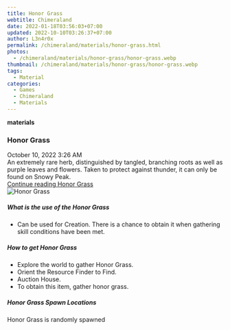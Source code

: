 ```yaml
---
title: Honor Grass
webtitle: Chimeraland
date: 2022-01-18T03:56:03+07:00
updated: 2022-10-10T03:26:37+07:00
author: L3n4r0x
permalink: /chimeraland/materials/honor-grass.html
photos:
  - /chimeraland/materials/honor-grass/honor-grass.webp
thumbnail: /chimeraland/materials/honor-grass/honor-grass.webp
tags:
  - Material
categories:
  - Games
  - Chimeraland
  - Materials
---
```


<section id="bootstrap-wrapper">
  <link
    rel="stylesheet"
    href="https://cdn.statically.io/gh/dimaslanjaka/Web-Manajemen/40ac3225/css/bootstrap-4.5-wrapper.css"
  />
  <div
    class="row g-0 border rounded overflow-hidden flex-md-row mb-4 shadow-sm position-relative"
  >
    <div class="col p-4 d-flex flex-column position-static">
      <strong class="d-inline-block mb-2 text-success">materials</strong>
      <h3 class="mb-0">Honor Grass</h3>
      <div class="mb-1 text-muted">October 10, 2022 3:26 AM</div>
      <div class="mb-2 border p-1">
        An extremely rare herb, distinguished by tangled, branching roots as
        well as purple leaves and flowers. Taken to protect against thunder, it
        can only be found on Snowy Peak.
      </div>
      <a href="#" class="stretched-link d-none">Continue reading Honor Grass</a>
    </div>
    <div class="col-auto d-none d-lg-block">
      <img
        src="/chimeraland/materials/honor-grass/honor-grass.webp"
        alt="Honor Grass"
      />
    </div>
  </div>
  <div class="row">
    <div class="col-lg-6 col-12 mb-2">
      <div class="card">
        <div class="card-body">
          <h5 class="card-title">What is the use of the Honor Grass</h5>
          <div class="card-text">
            <ul>
              <li>
                Can be used for Creation. There is a chance to obtain it when
                gathering skill conditions have been met.
              </li>
            </ul>
          </div>
        </div>
      </div>
    </div>
    <div class="col-lg-6 col-12 mb-2">
      <div class="card">
        <div class="card-body">
          <h5 class="card-title">How to get Honor Grass</h5>
          <div class="card-text">
            <ul>
              <li>Explore the world to gather Honor Grass.</li>
              <li>Orient the Resource Finder to Find.</li>
              <li>Auction House.</li>
              <li>To obtain this item, gather honor grass.</li>
            </ul>
          </div>
        </div>
      </div>
    </div>
    <div class="col-12 mb-2">
      <h5>Honor Grass Spawn Locations</h5>
      <p>Honor Grass is randomly spawned</p>
    </div>
  </div>
</section>